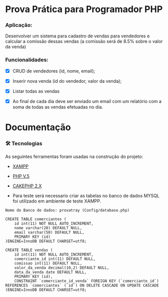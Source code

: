 
# Prova Prática para Programador PHP
### Aplicação:

Desenvolver um sistema para cadastro de vendas para vendedores e calcular a
comissão dessas vendas (a comissão será de 8.5% sobre o valor da venda)

### Funcionalidades:

- [x] CRUD de vendedores (id, nome, email);

- [x] Inserir nova venda (id do vendedor, valor da venda);

- [x] Listar todas as vendas

- [x] Ao final de cada dia deve ser enviado um email com um relatório com a soma de
todas as vendas efetuadas no dia.


# Documentação

### 🛠 Tecnologias

As seguintes ferramentas foram usadas na construção do projeto:

- [XAMPP](https://sourceforge.net/projects/xampp/files/XAMPP%20Mac%20OS%20X/5.6.40/)
- [PHP V.5](https://nodejs.org/en/)
- [CAKEPHP 2.X](https://cakephp.org/)

- Para teste será necessario criar as tabelas no banco de dados MYSQL foi utilizado em ambiente de teste XAMPP.
```
Nome do Banco de dados: provatray (Config/database.php)

CREATE TABLE comerciantes (
    id int(11) NOT NULL AUTO_INCREMENT,
    nome varchar(20) DEFAULT NULL,
    email varchar(50) DEFAULT NULL,
    PRIMARY KEY (id)
)ENGINE=InnoDB DEFAULT CHARSET=utf8;

CREATE TABLE vendas (
    id int(11) NOT NULL AUTO_INCREMENT,
    comerciante_id int(11) DEFAULT NULL,
    comissao int(11) DEFAULT NULL,
    valor_da_venda decimal(10,2) DEFAULT NULL,
    data_da_venda date DEFAULT NULL,
    PRIMARY KEY (id),
    CONSTRAINT `comerciante_id_venda` FOREIGN KEY (`comerciante_id`) REFERENCES `comerciantes` (`id`) ON DELETE CASCADE ON UPDATE CASCADE
)ENGINE=InnoDB DEFAULT CHARSET=utf8;
```
